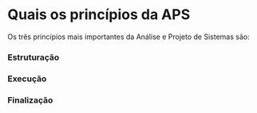 # Quais os princípios da APS

Os três princípios mais importantes da Análise e Projeto de Sistemas são:

### Estruturação



### Execução



### Finalização